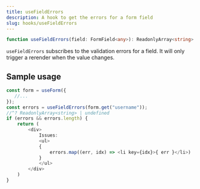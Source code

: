 ```yaml
---
title: useFieldErrors
description: A hook to get the errors for a form field
slug: hooks/useFieldErrors
---
```


```typescript
function useFieldErrors(field: FormField<any>): ReadonlyArray<string> | undefined
```

`useFieldErrors` subscribes to the validation errors for a field. It will only trigger a rerender when the value
changes.

## Sample usage

```typescript jsx
const form = useForm({
   //... 
});
const errors = useFieldErrors(form.get("username"));
//^? ReadonlyArray<string> | undefined
if (errors && errors.length) {
    return (
        <div>
            Issues:
            <ul>
            {
                errors.map((err, idx) => <li key={idx}>{ err }</li>)
            }
            </ul>
        </div>
    )
}
```
